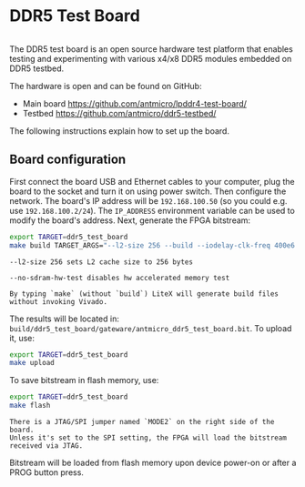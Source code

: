 # DDR5 Test Board

```{image} images/lpddr4-test-board.jpg
```

The DDR5 test board is an open source hardware test platform that enables testing and experimenting with
various x4/x8 DDR5 modules embedded on DDR5 testbed.

The hardware is open and can be found on GitHub:

- Main board <https://github.com/antmicro/lpddr4-test-board/>
- Testbed <https://github.com/antmicro/ddr5-testbed/>

The following instructions explain how to set up the board.

## Board configuration

First connect the board USB and Ethernet cables to your computer, plug the board to the socket and turn it on using power switch. Then configure the network. The board's IP address will be `192.168.100.50` (so you could e.g. use `192.168.100.2/24`). The `IP_ADDRESS` environment variable can be used to modify the board's address.
Next, generate the FPGA bitstream:

```sh
export TARGET=ddr5_test_board
make build TARGET_ARGS="--l2-size 256 --build --iodelay-clk-freq 400e6 --bios-lto --rw-bios --no-sdram-hw-test"
```

```{note}
--l2-size 256 sets L2 cache size to 256 bytes

--no-sdram-hw-test disables hw accelerated memory test
```

```{note}
By typing `make` (without `build`) LiteX will generate build files without invoking Vivado.
```

The results will be located in: `build/ddr5_test_board/gateware/antmicro_ddr5_test_board.bit`. To upload it, use:

```sh
export TARGET=ddr5_test_board
make upload
```

To save bitstream in flash memory, use:

```sh
export TARGET=ddr5_test_board
make flash
```

```{warning}
There is a JTAG/SPI jumper named `MODE2` on the right side of the board.
Unless it's set to the SPI setting, the FPGA will load the bitstream received via JTAG.
```

Bitstream will be loaded from flash memory upon device power-on or after a PROG button press.
